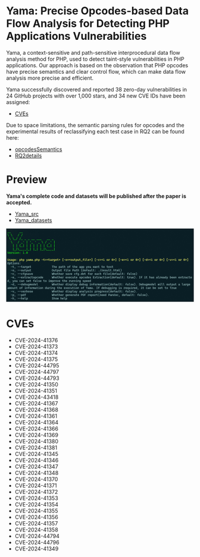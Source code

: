 # Yama: Precise Opcodes-based Data Flow Analysis for Detecting PHP Applications Vulnerabilities

Yama, a context-sensitive and path-sensitive interprocedural data flow analysis method for PHP, used to detect taint-style vulnerabilities in PHP applications. Our approach is based on the observation that PHP opcodes have precise semantics and clear control flow, which can make data flow analysis more precise and efficient.

Yama successfully discovered and reported 38 zero-day vulnerabilities in 24 GitHub projects with over 1,000 stars, and 34 new CVE IDs have been assigned:

* [CVEs](#cves)


Due to space limitations, the semantic parsing rules for opcodes and the experimental results of reclassifying each test case in RQ2 can be found here:

* [opcodesSemantics](https://github.com/xjzzzxx/Yama/Yama_appendix/opcodesSemantics.pdf)
* [RQ2details](https://github.com/xjzzzxx/Yama/Yama_appendix/RQ2details.pdf)

# Preview
**Yama's complete code and datasets will be published after the paper is accepted.**

* [Yama_src](https://github.com/xjzzzxx/Yama/Yama_src)
* [Yama_datasets](https://github.com/xjzzzxx/Yama/Yama_dataset)

![alt text](yama_welcome.png)


# CVEs

* CVE-2024-41376
* CVE-2024-41373
* CVE-2024-41374
* CVE-2024-41375
* CVE-2024-44795
* CVE-2024-44797
* CVE-2024-44793
* CVE-2024-41350
* CVE-2024-41351
* CVE-2024-43418
* CVE-2024-41367
* CVE-2024-41368
* CVE-2024-41361
* CVE-2024-41364
* CVE-2024-41366
* CVE-2024-41369
* CVE-2024-41380
* CVE-2024-41381
* CVE-2024-41345
* CVE-2024-41346
* CVE-2024-41347
* CVE-2024-41348
* CVE-2024-41370
* CVE-2024-41371
* CVE-2024-41372
* CVE-2024-41353
* CVE-2024-41354
* CVE-2024-41355
* CVE-2024-41356
* CVE-2024-41357
* CVE-2024-41358
* CVE-2024-44794
* CVE-2024-44796
* CVE-2024-41349
